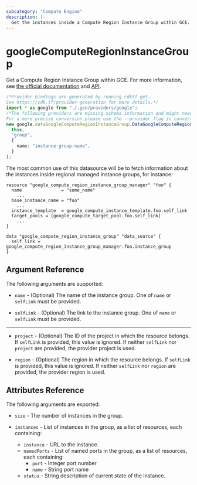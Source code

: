 ```yaml
---
subcategory: "Compute Engine"
description: |-
  Get the instances inside a Compute Region Instance Group within GCE.
---
```


# googleComputeRegionInstanceGroup

Get a Compute Region Instance Group within GCE.
For more information, see [the official documentation](https://cloud.google.com/compute/docs/instance-groups/distributing-instances-with-regional-instance-groups) and [API](https://cloud.google.com/compute/docs/reference/latest/regionInstanceGroups).

```typescript
/*Provider bindings are generated by running cdktf get.
See https://cdk.tf/provider-generation for more details.*/
import * as google from "./.gen/providers/google";
/*The following providers are missing schema information and might need manual adjustments to synthesize correctly: google.
For a more precise conversion please use the --provider flag in convert.*/
new google.dataGoogleComputeRegionInstanceGroup.DataGoogleComputeRegionInstanceGroup(
  this,
  "group",
  {
    name: "instance-group-name",
  }
);

```

The most common use of this datasource will be to fetch information about the instances inside regional managed instance groups, for instance:

```hcl
resource "google_compute_region_instance_group_manager" "foo" {
  name               = "some_name"
    ...
  base_instance_name = "foo"
    ...
  instance_template  = google_compute_instance_template.foo.self_link
  target_pools = [google_compute_target_pool.foo.self_link]
    ...
}

data "google_compute_region_instance_group" "data_source" {
  self_link = google_compute_region_instance_group_manager.foo.instance_group
}
```

## Argument Reference

The following arguments are supported:

*   `name` - (Optional) The name of the instance group.  One of `name` or `selfLink` must be provided.

*   `selfLink` - (Optional) The link to the instance group.  One of `name` or `selfLink` must be provided.

***

*   `project` - (Optional) The ID of the project in which the resource belongs.
    If `selfLink` is provided, this value is ignored.  If neither `selfLink`
    nor `project` are provided, the provider project is used.

*   `region` - (Optional) The region in which the resource belongs.  If `selfLink`
    is provided, this value is ignored.  If neither `selfLink` nor `region` are
    provided, the provider region is used.

## Attributes Reference

The following arguments are exported:

*   `size` - The number of instances in the group.

*   `instances` - List of instances in the group, as a list of resources, each containing:
    * `instance` - URL to the instance.
    * `namedPorts` - List of named ports in the group, as a list of resources, each containing:
      * `port` - Integer port number
      * `name` - String port name
    * `status` - String description of current state of the instance.
